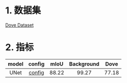 # 1. 数据集

[Dove Dataset](https://aistudio.baidu.com/datasetdetail/259489)

# 2. 指标

| model | config | mIoU | Background | Dove |
| :---: | :---: | :---: | :---: | :---: |
| UNet | [config](../configs/dove_120ep_224_unet.yaml) | 88.22 | 99.27 | 77.18 |
